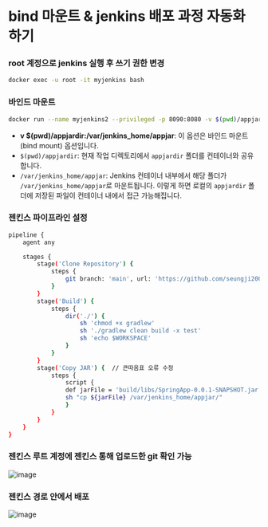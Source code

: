 # bind 마운트 & jenkins 배포 과정 자동화 하기 
### root 계정으로 jenkins 실행 후 쓰기 권한 변경
```bash
docker exec -u root -it myjenkins bash
```
### 바인드 마운트
```bash
docker run --name myjenkins2 --privileged -p 8090:8080 -v $(pwd)/appjardir:/var/jenkins_home/appjar jenkins/jenkins:lts-jdk17
```
- **v $(pwd)/appjardir:/var/jenkins_home/appjar**: 이 옵션은 바인드 마운트(bind mount) 옵션입니다.
- `$(pwd)/appjardir`: 현재 작업 디렉토리에서 `appjardir` 폴더를 컨테이너와 공유합니다.
- `/var/jenkins_home/appjar`: Jenkins 컨테이너 내부에서 해당 폴더가 `/var/jenkins_home/appjar`로 마운트됩니다. 이렇게 하면 로컬의 `appjardir` 폴더에 저장된 파일이 컨테이너 내에서 접근 가능해집니다.

### 젠킨스 파이프라인 설정
```bash
pipeline {
    agent any

    stages {
        stage('Clone Repository') {
            steps {
                git branch: 'main', url: 'https://github.com/seungji2001/jenkins-fisa-lab.git'
            }
        }
        stage('Build') {
            steps {
                dir('./') {                   
                    sh 'chmod +x gradlew'                    
                    sh './gradlew clean build -x test'
                    sh 'echo $WORKSPACE'
                }
            }
        }
        stage('Copy JAR') {  // 큰따옴표 오류 수정
            steps {
                script {
                def jarFile = 'build/libs/SpringApp-0.0.1-SNAPSHOT.jar'                   
                sh "cp ${jarFile} /var/jenkins_home/appjar/"
                }
            }
        }
    }
}
```

### 젠킨스 루트 계정에 젠킨스 통해 업로드한 git 확인 가능
![image](https://github.com/user-attachments/assets/cd29b7b6-f672-47d6-a123-32d152c5e28e)

### 젠킨스 경로 안에서 배포
![image](https://github.com/user-attachments/assets/780cecff-5a56-4abf-a80e-485bfcdaedda)

